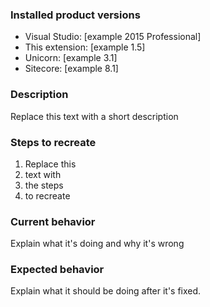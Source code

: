 ### Installed product versions
- Visual Studio: [example 2015 Professional]
- This extension: [example 1.5]
- Unicorn: [example 3.1]
- Sitecore: [example 8.1]

### Description
Replace this text with a short description

### Steps to recreate
1. Replace this
2. text with 
3. the steps
4. to recreate

### Current behavior
Explain what it's doing and why it's wrong

### Expected behavior
Explain what it should be doing after it's fixed.